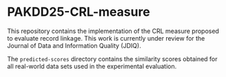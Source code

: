 # PAKDD25-CRL-measure
This repository contains the implementation of the CRL measure proposed to evaluate record linkage. This work is currently under review for the Journal of Data and Information Quality (JDIQ).

The `predicted-scores` directory contains the similarity scores obtained for all real-world data sets used in the experimental evaluation.
